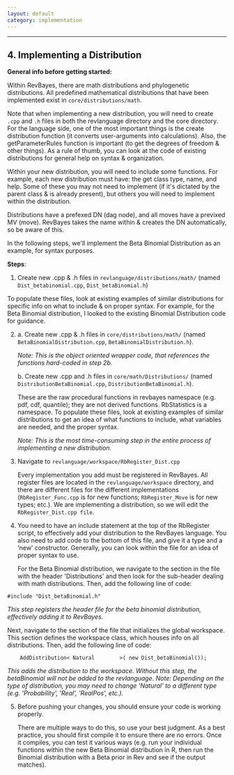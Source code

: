 ```yaml
---
layout: default
category: implementation
---
```


----
## 4. Implementing a Distribution

**General info before getting started:**

Within RevBayes, there are math distributions and phylogenetic distributions. 
All predefined mathematical distributions that have been implemented exist in `core/distributions/math`.

Note that when implementing a new distribution, you will need to create `.cpp` and `.h` files in both the revlanguage directory and the core directory. For the language side, one of the most important things is the create distribution function (it converts user-arguments into calculations). Also, the getParameterRules function is important (to get the degrees of freedom & other things). As a rule of thumb, you can look at the code of existing distributions for general help on syntax & organization.

Within your new distribution, you will need to include some functions. For example, each new distribution must have: the get class type, name, and help. Some of these you may not need to implement (if it's dictated by the parent class & is already present), but others you will need to implement within the distribution. 

Distributions have a prefexed DN (dag node), and all moves have a previxed MV (move). RevBayes takes the name within & creates the DN automatically, so be aware of this. 
 
In the following steps, we'll implement the Beta Binomial Distribution as an example, for syntax purposes.

**Steps**:

1. Create new .cpp & .h files in `revlanguage/distributions/math/`  (named `Dist_betabinomial.cpp`, `Dist_betaBinomial.h`)

To populate these files, look at existing examples of similar distributions for specific info on what to include & on proper syntax. For example, for the Beta Binomial distribution, I looked to the existing Binomial Distribution code for guidance.

2.
   a.  Create new .cpp & .h files in `core/distributions/math/`  (named `BetaBinomialDistribution.cpp`, `BetaBinomialDistribution.h`).

    *Note: This is the object oriented wrapper code, that references the functions hard-coded in step 2b.*
    
   b. Create new .cpp and .h files in `core/math/Distributions/`  (named `DistributionBetaBinomial.cpp`, `DistributionBetaBinomial.h`). 

   These are the raw procedural functions in revbayes namespace (e.g. pdf, cdf, quantile); they are not derived functions. RbStatistics is a namespace. To populate these files, look at existing examples of similar distributions to get an idea of what functions to include, what variables are needed, and the proper syntax.

    *Note: This is the most time-consuming step in the entire process of implementing a new distribution.*

3. Navigate to `revlanguage/workspace/RbRegister_Dist.cpp` 

   Every implementation you add must be registered in RevBayes. All register files are located in the `revlanguage/workspace` directory, and there are different files for the different implementations (`RbRegister_Func.cpp` is for new functions; `RbRegister_Move` is for new types; etc.). 
We are implementing a distribution, so we will edit the `RbRegister_Dist.cpp file`.

4.
    You need to have an include statement at the top of the RbRegister script, to effectively add your distribution to the RevBayes language. You also need to add code to the bottom of this file, and give it a type and a ‘new’ constructor. Generally, you can look within the file for an idea of proper syntax to use. 

    For the Beta Binomial distribution, we navigate to the section in the file with the header 'Distributions' and then look for the sub-header dealing with math distributions. Then, add the following line of code:

```
#include "Dist_betaBinomial.h"
```

   *This step registers the header file for the beta binomial distribution, effectively adding it to RevBayes.*

   Next, navigate to the section of the file that initializes the global workspace. This section defines the workspace class, which houses info on all distributions. Then, add the following line of code: 

```
    AddDistribution< Natural		>( new Dist_betaBinomial());
```     

   *This adds the distribution to the workspace. Without this step, the betaBinomial will not be added to the revlanguage.*
   *Note: Depending on the type of distribution, you may need to change 'Natural' to a different type (e.g. 'Probability', 'Real', 'RealPos', etc.).*
    
5. Before pushing your changes, you should ensure your code is working properly. 

   There are multiple ways to do this, so use your best judgment. As a best practice, you should first compile it to ensure there are no errors. Once it compiles, you can test it various ways (e.g. run your individual functions within the new Beta Binomial distribution in R, then run the Binomial distribution with a Beta prior in Rev and see if the output matches).  

